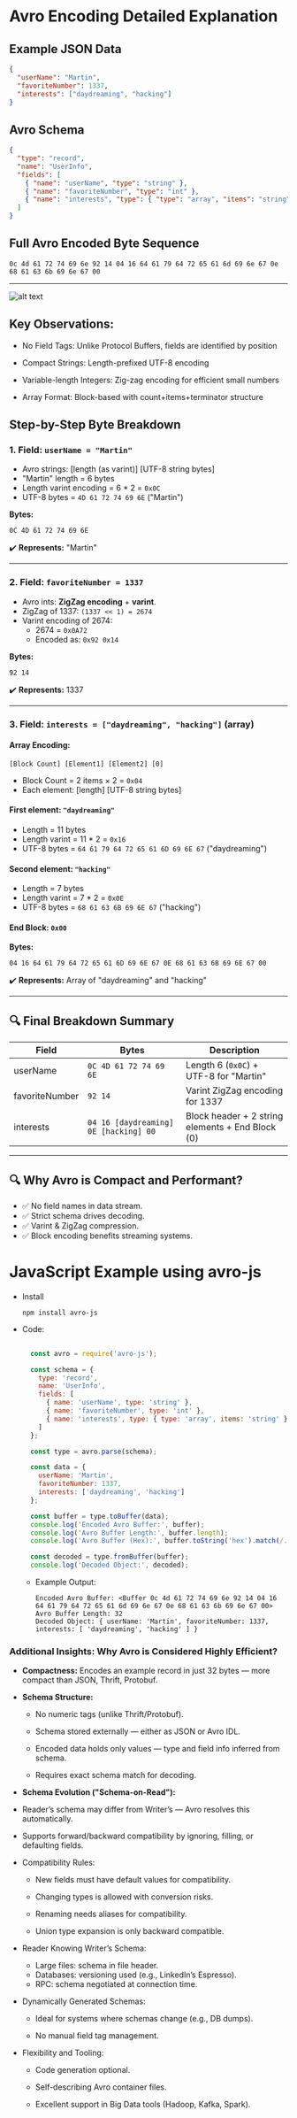 # Avro Encoding Detailed Explanation

## Example JSON Data
```json
{
  "userName": "Martin",
  "favoriteNumber": 1337,
  "interests": ["daydreaming", "hacking"]
}
```

## Avro Schema
```json
{
  "type": "record",
  "name": "UserInfo",
  "fields": [
    { "name": "userName", "type": "string" },
    { "name": "favoriteNumber", "type": "int" },
    { "name": "interests", "type": { "type": "array", "items": "string" } }
  ]
}
```

## Full Avro Encoded Byte Sequence
```
0c 4d 61 72 74 69 6e 92 14 04 16 64 61 79 64 72 65 61 6d 69 6e 67 0e 68 61 63 6b 69 6e 67 00
```

---

![alt text](../images/avro.png)

## Key Observations:
- No Field Tags: Unlike Protocol Buffers, fields are identified by position

- Compact Strings: Length-prefixed UTF-8 encoding

- Variable-length Integers: Zig-zag encoding for efficient small numbers

- Array Format: Block-based with count+items+terminator structure

## Step-by-Step Byte Breakdown

### 1. Field: `userName = "Martin"`

- Avro strings: [length (as varint)] [UTF-8 string bytes]
- "Martin" length = 6 bytes
- Length varint encoding = 6 * 2 = `0x0C`
- UTF-8 bytes = `4D 61 72 74 69 6E` ("Martin")

**Bytes:**
```
0C 4D 61 72 74 69 6E
```
✔️ **Represents:** "Martin"

---

### 2. Field: `favoriteNumber = 1337`

- Avro ints: **ZigZag encoding** + **varint**.
- ZigZag of 1337: `(1337 << 1) = 2674`
- Varint encoding of 2674:
  - 2674 = `0x0A72`
  - Encoded as: `0x92 0x14`

**Bytes:**
```
92 14
```
✔️ **Represents:** 1337

---

### 3. Field: `interests = ["daydreaming", "hacking"]` (array)

#### Array Encoding:
```
[Block Count] [Element1] [Element2] [0]
```
- Block Count = 2 items × 2 = `0x04`
- Each element: [length] [UTF-8 string bytes]

#### First element: `"daydreaming"`
- Length = 11 bytes
- Length varint = 11 * 2 = `0x16`
- UTF-8 bytes = `64 61 79 64 72 65 61 6D 69 6E 67` ("daydreaming")

#### Second element: `"hacking"`
- Length = 7 bytes
- Length varint = 7 * 2 = `0x0E`
- UTF-8 bytes = `68 61 63 6B 69 6E 67` ("hacking")

#### End Block: `0x00`

**Bytes:**
```
04 16 64 61 79 64 72 65 61 6D 69 6E 67 0E 68 61 63 6B 69 6E 67 00
```

✔️ **Represents:** Array of "daydreaming" and "hacking"

---

## 🔍 **Final Breakdown Summary**

| Field          | Bytes                                 | Description                                      |
| -------------- | ------------------------------------- | ------------------------------------------------ |
| userName       | `0C 4D 61 72 74 69 6E`                | Length 6 (`0x0C`) + UTF-8 for "Martin"           |
| favoriteNumber | `92 14`                               | Varint ZigZag encoding for 1337                  |
| interests      | `04 16 [daydreaming] 0E [hacking] 00` | Block header + 2 string elements + End Block (0) |

---

## 🔍 **Why Avro is Compact and Performant?**

- ✅ No field names in data stream.
- ✅ Strict schema drives decoding.
- ✅ Varint & ZigZag compression.
- ✅ Block encoding benefits streaming systems.


# JavaScript Example using avro-js
- Install
  ``` 
  npm install avro-js
  ```
- Code:
  ``` javascript
    
    const avro = require('avro-js');

    const schema = {
      type: 'record',
      name: 'UserInfo',
      fields: [
        { name: 'userName', type: 'string' },
        { name: 'favoriteNumber', type: 'int' },
        { name: 'interests', type: { type: 'array', items: 'string' } }
      ]
    };

    const type = avro.parse(schema);

    const data = {
      userName: 'Martin',
      favoriteNumber: 1337,
      interests: ['daydreaming', 'hacking']
    };

    const buffer = type.toBuffer(data);
    console.log('Encoded Avro Buffer:', buffer);
    console.log('Avro Buffer Length:', buffer.length);
    console.log('Avro Buffer (Hex):', buffer.toString('hex').match(/.{1,2}/g).join(' '));

    const decoded = type.fromBuffer(buffer);
    console.log('Decoded Object:', decoded);

    ```

  - Example Output:
    ```
    Encoded Avro Buffer: <Buffer 0c 4d 61 72 74 69 6e 92 14 04 16 64 61 79 64 72 65 61 6d 69 6e 67 0e 68 61 63 6b 69 6e 67 00>
    Avro Buffer Length: 32
    Decoded Object: { userName: 'Martin', favoriteNumber: 1337, interests: [ 'daydreaming', 'hacking' ] }

    ```

### Additional Insights: Why Avro is Considered Highly Efficient?
- **Compactness:** Encodes an example record in just 32 bytes — more compact than JSON, Thrift, Protobuf.

- **Schema Structure:**

  - No numeric tags (unlike Thrift/Protobuf).

  - Schema stored externally — either as JSON or Avro IDL.

  - Encoded data holds only values — type and field info inferred from schema.

  - Requires exact schema match for decoding.

- **Schema Evolution ("Schema-on-Read"):**

- Reader’s schema may differ from Writer’s — Avro resolves this automatically.

- Supports forward/backward compatibility by ignoring, filling, or defaulting fields.

- Compatibility Rules:

  - New fields must have default values for compatibility.

  - Changing types is allowed with conversion risks.

  - Renaming needs aliases for compatibility.

  - Union type expansion is only backward compatible.

- Reader Knowing Writer’s Schema:

  - Large files: schema in file header.
  - Databases: versioning used (e.g., LinkedIn’s Espresso).
  - RPC: schema negotiated at connection time.

- Dynamically Generated Schemas:

  - Ideal for systems where schemas change (e.g., DB dumps).

  - No manual field tag management.

- Flexibility and Tooling:

  - Code generation optional.

  - Self-describing Avro container files.

  - Excellent support in Big Data tools (Hadoop, Kafka, Spark).
